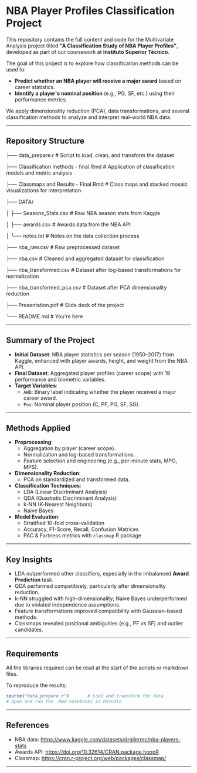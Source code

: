 
# NBA Player Profiles Classification Project

This repository contains the full content and code for the Multivariate Analysis project titled **"A Classification Study of NBA Player Profiles"**, developed as part of our coursework at **Instituto Superior Técnico**.

The goal of this project is to explore how classification methods can be used to:

- **Predict whether an NBA player will receive a major award** based on career statistics.
- **Identify a player's nominal position** (e.g., PG, SF, etc.) using their performance metrics.

We apply dimensionality reduction (PCA), data transformations, and several classification methods to analyze and interpret real-world NBA data.

---

## Repository Structure

├── data_prepare.r                         # Script to load, clean, and transform the dataset

├── Classification methods - final.Rmd     # Application of classification models and metric analysis

├── Classmaps and Results - Final.Rmd      # Class maps and stacked mosaic visualizations for interpretation

├── DATA/

│   ├── Seasons_Stats.csv                 # Raw NBA season stats from Kaggle

│   ├── awards.csv                        # Awards data from the NBA API

│   └── notes.txt                         # Notes on the data collection process

├── nba_raw.csv                           # Raw preprocessed dataset

├── nba.csv                               # Cleaned and aggregated dataset for classification

├── nba_transformed.csv                   # Dataset after log-based transformations for normalization

├── nba_transformed_pca.csv               # Dataset after PCA dimensionality reduction

├── Presentation.pdf                      # Slide deck of the project

└── README.md                             # You're here


---

## Summary of the Project

- **Initial Dataset**: NBA player statistics per season (1950–2017) from Kaggle, enhanced with player awards, height, and weight from the NBA API.
- **Final Dataset**: Aggregated player profiles (career scope) with 19 performance and biometric variables.
- **Target Variables**:
  - `AWD`: Binary label indicating whether the player received a major career award.
  - `Pos`: Nominal player position (C, PF, PG, SF, SG).

---

## Methods Applied

- **Preprocessing**:
  - Aggregation by player (career scope).
  - Normalization and log-based transformations.
  - Feature selection and engineering (e.g., per-minute stats, MPG, MPS).
- **Dimensionality Reduction**:
  - PCA on standardized and transformed data.
- **Classification Techniques**:
  - LDA (Linear Discriminant Analysis)
  - QDA (Quadratic Discriminant Analysis)
  - k-NN (K-Nearest Neighbors)
  - Naive Bayes
- **Model Evaluation**:
  - Stratified 10-fold cross-validation
  - Accuracy, F1-Score, Recall, Confusion Matrices
  - PAC & Fartness metrics with `classmap` R package

---

## Key Insights

- LDA outperformed other classifiers, especially in the imbalanced **Award Prediction** task.
- QDA performed competitively, particularly after dimensionality reduction.
- k-NN struggled with high-dimensionality; Naive Bayes underperformed due to violated independence assumptions.
- Feature transformations improved compatibility with Gaussian-based methods.
- Classmaps revealed positional ambiguities (e.g., PF vs SF) and outlier candidates.

---

## Requirements

All the libraries required can be read at the start of the scripts or markdown files.

To reproduce the results:
```R
source("data_prepare.r")       # Load and transform the data
# Open and run the .Rmd notebooks in RStudio
```

---

## References

- NBA data: https://www.kaggle.com/datasets/drgilermo/nba-players-stats
- Awards API: https://doi.org/10.32614/CRAN.package.hoopR
- Classmap: https://cran.r-project.org/web/packages/classmap/

---
